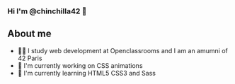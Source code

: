 ### Hi I'm @chinchilla42 👋

## About me
- 🧑‍🎓 I study web development at Openclassrooms and I am an amumni of 42 Paris
- 🔭 I'm currently working on CSS animations 
- 🌱 I'm currently learning HTML5 CSS3 and Sass
